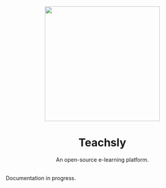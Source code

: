 <p>&nbsp;</p>
<p align="center" style="margin: auto;">
<img src="https://i.imgur.com/WVoABbP.png" width=300>
<h1 align="center">Teachsly</h1>
</p>

<p align="center">
An open-source e-learning platform.<br/><br/>

</p>

Documentation in progress.
